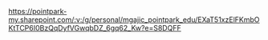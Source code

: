 https://pointpark-my.sharepoint.com/:v:/g/personal/mgajic_pointpark_edu/EXaT51xzElFKmbOKtTCP6I0BzQqDyfVGwqbDZ_6gq62_Kw?e=S8DQFF

